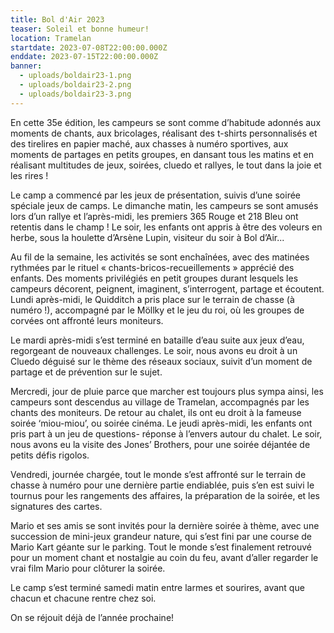 ```yaml
---
title: Bol d'Air 2023
teaser: Soleil et bonne humeur!
location: Tramelan
startdate: 2023-07-08T22:00:00.000Z
enddate: 2023-07-15T22:00:00.000Z
banner:
  - uploads/boldair23-1.png
  - uploads/boldair23-2.png
  - uploads/boldair23-3.png
---
```


En cette 35e édition, les campeurs se sont comme d’habitude adonnés aux moments de chants, aux bricolages,
réalisant des t-shirts personnalisés et des tirelires en papier maché, aux chasses à numéro sportives, aux moments de
partages en petits groupes, en dansant tous les matins et en réalisant multitudes de jeux, soirées, cluedo et rallyes, le
tout dans la joie et les rires !

Le camp a commencé par les jeux de présentation, suivis d’une
soirée spéciale jeux de camps. Le dimanche matin, les campeurs
se sont amusés lors d’un rallye et l’après-midi, les premiers 365
Rouge et 218 Bleu ont retentis dans le champ ! Le soir, les enfants
ont appris à être des voleurs en herbe, sous la houlette d’Arsène
Lupin, visiteur du soir à Bol d’Air...

Au fil de la semaine, les activités se sont enchaînées, avec des
matinées rythmées par le rituel « chants-bricos-recueillements »
apprécié des enfants. Des moments privilégiés en petit groupes
durant lesquels les campeurs décorent, peignent, imaginent,
s’interrogent, partage et écoutent. Lundi après-midi, le Quidditch
a pris place sur le terrain de chasse (à numéro !), accompagné par
le Möllky et le jeu du roi, où les groupes de corvées ont affronté
leurs moniteurs.

Le mardi après-midi s’est terminé en bataille d’eau suite aux jeux
d’eau, regorgeant de nouveaux challenges. Le soir, nous avons eu
droit à un Cluedo déguisé sur le thème des réseaux sociaux, suivit
d’un moment de partage et de prévention sur le sujet.

Mercredi, jour de pluie parce que marcher est toujours plus
sympa ainsi, les campeurs sont descendus au village de Tramelan,
accompagnés par les chants des moniteurs. De retour au chalet,
ils ont eu droit à la fameuse soirée ‘miou-miou’, ou soirée cinéma.
Le jeudi après-midi, les enfants ont pris part à un jeu de questions-
réponse à l’envers autour du chalet. Le soir, nous avons eu la visite
des Jones’ Brothers, pour une soirée déjantée de petits défis
rigolos.

Vendredi, journée chargée, tout le monde s’est affronté sur le
terrain de chasse à numéro pour une dernière partie endiablée,
puis s’en est suivi le tournus pour les rangements des affaires, la
préparation de la soirée, et les signatures des cartes.

Mario et ses amis se sont invités pour la
dernière soirée à thème, avec une succession
de mini-jeux grandeur nature, qui s’est fini par
une course de Mario Kart géante sur le parking.
Tout le monde s’est finalement retrouvé pour
un moment chant et nostalgie au coin du feu,
avant d’aller regarder le vrai film Mario pour
clôturer la soirée.

Le camp s’est terminé samedi matin entre
larmes et sourires, avant que chacun et
chacune rentre chez soi.

On se réjouit déjà de l’année prochaine!

